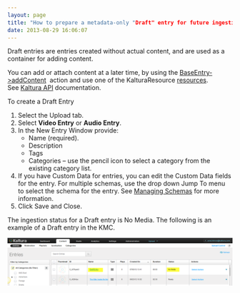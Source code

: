 ```yaml
---
layout: page
title: "How to prepare a metadata-only "Draft" entry for future ingestion of media files"
date: 2013-08-29 16:06:07
---
```


Draft entries are entries created without actual content, and are used as a container for adding content.

<p class="mce-note-graphic">
  <span>You can add or attach content at a later time, by using the </span><a href="http://www.kaltura.com/api_v3/testmeDoc/index.php?service=baseentry&action=addcontent" target="_blank">BaseEntry->addContent</a><span>  action and use one of the KalturaResource </span><a href="http://www.kaltura.com/api_v3/testmeDoc/index.php?object=KalturaResource">resources</a><span>. See </span><a href="http://www.kaltura.com/api_v3/testmeDoc/index.php?object=KalturaResource" target="_blank">Kaltura API</a><span> documentation.</span>
</p>

<p class="mce-procedure">
  To create a Draft Entry
</p>

1.  Select the Upload tab.
2.  Select **Video Entry** or **Audio Entry**.
3.  In the New Entry Window provide:  
    *   Name (required).
    *   Description
    *   Tags
    *   Categories – use the pencil icon to select a category from the existing category list.
4.  If you have Custom Data for entries, you can edit the Custom Data fields for the entry. For multiple schemas, use the drop down Jump To menu to select the schema for the entry. See <a href="{{site.url}}/documentation/Knowledge/what-managing-schema.html" target="_blank">Managing Schemas</a> for more information.
5.  Click Save and Close.

The ingestion status for a Draft entry is No Media. The following is an example of a Draft entry in the KMC.

<img src="../../assets/1142.img">

 

 

<span style="font-size: small;"> </span>